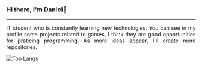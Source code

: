 ### Hi there, I'm Daniel👋
<hr>
<p align="justify">IT student who is constantly learning new technologies. You can see in my profile some projects related to games, I think they are good opportunities for praticing programming. As more ideas appear, I'll create more repositories.</p>

<!--
**dan2221/dan2221** is a ✨ _special_ ✨ repository because its `README.md` (this file) appears on your GitHub profile.

Here are some ideas to get you started:

- 🔭 I’m currently working on ...
- 🌱 I’m currently learning ...
- 👯 I’m looking to collaborate on ...
- 🤔 I’m looking for help with ...
- 💬 Ask me about ...
- 📫 How to reach me: ...
- 😄 Pronouns: ...
- ⚡ Fun fact: ...
-->

[![Top Langs](https://github-readme-stats.vercel.app/api/top-langs/?username=dan2221&layout=compact&theme=dark)](https://github.com/anuraghazra/github-readme-stats)
